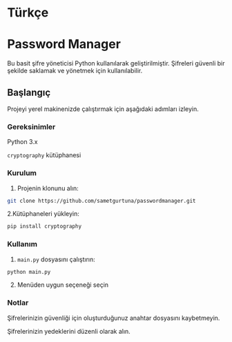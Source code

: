 # Türkçe

# Password Manager
Bu basit şifre yöneticisi Python kullanılarak geliştirilmiştir. Şifreleri güvenli bir şekilde saklamak ve yönetmek için kullanılabilir.

## Başlangıç
Projeyi yerel makinenizde çalıştırmak için aşağıdaki adımları izleyin.

### Gereksinimler
Python 3.x 

`cryptography` kütüphanesi
### Kurulum
1. Projenin klonunu alın:

```bash
git clone https://github.com/sametgurtuna/passwordmanager.git
```
2.Kütüphaneleri yükleyin:
```bash
pip install cryptography
```

### Kullanım
1. `main.py` dosyasını çalıştırın:
```bash
python main.py
```
2. Menüden uygun seçeneği seçin

### Notlar
Şifrelerinizin güvenliği için oluşturduğunuz anahtar dosyasını kaybetmeyin.

Şifrelerinizin yedeklerini düzenli olarak alın.


